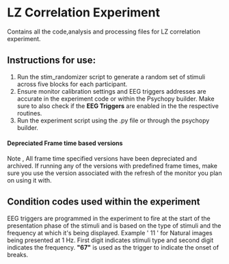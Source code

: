 # LZ Correlation Experiment
Contains all the code,analysis and processing files for LZ correlation experiment.
 
 
 ## Instructions for use:
 
 1. Run the stim_randomizer script to generate a random set of stimuli across five blocks for each participant.
 2. Ensure monitor calibration settings and EEG triggers addresses are accurate in the experiment code or within the Psychopy builder. Make sure to also check if the **EEG Triggers** are enabled in the the respective routines.
 3. Run the experiment script using the .py file or through the psychopy builder. 
 
 
#### Depreciated Frame time based versions
Note , All frame time specified versions have been depreciated and archived. If running any of the versions with predefined frame times, make sure you use the version associated with the refresh of the monitor you plan on using it with. 


## Condition codes used within the experiment 
EEG triggers are programmed in the experiment to fire at the start of the presentation phase of the stimuli and is based on the type of stimuli and the frequency at which it's being displayed. Example ' 11 ' for Natural images being presented at 1 Hz. First digit indicates stimuli type and second digit indicates the frequency.  **"67"** is used as the trigger to indicate the onset of breaks.